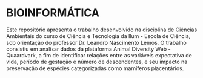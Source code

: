 # BIOINFORMÁTICA
Este repositório apresenta o trabalho desenvolvido na disciplina de Ciências Ambientais do curso de Ciência e Tecnologia da Ilum - Escola de Ciência, sob orientação do professor Dr. Leandro Nascimento Lemos. O trabalho consistiu em analisar dados da plataforma Animal Diversity Web - Quaardvark, a fim de identificar relações entre as variáveis expectativa de vida, período de gestação e número de descendentes, e seu impacto na preservação de espécies categorizadas como mamíferos placentários.

